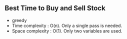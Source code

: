## Best Time to Buy and Sell Stock

* greedy
* Time complexity : O(n). Only a single pass is needed.
* Space complexity : O(1). Only two variables are used.
